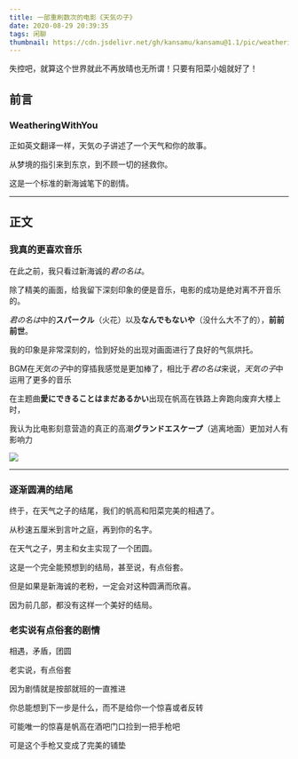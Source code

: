 ```yaml
---
title: 一部重刷数次的电影《天気の子》
date: 2020-08-29 20:39:35
tags: 闲聊
thumbnail: https://cdn.jsdelivr.net/gh/kansamu/kansamu@1.1/pic/weatheringwithyou/dom02.jpg
---
```


失控吧，就算这个世界就此不再放晴也无所谓！只要有阳菜小姐就好了！<!-- more -->

##  前言

### WeatheringWithYou

正如英文翻译一样，天気の子讲述了一个天气和你的故事。

从梦境的指引来到东京，到不顾一切的拯救你。

这是一个标准的新海诚笔下的剧情。

------



## 正文

### 我真的更喜欢音乐

在此之前，我只看过新海诚的*君の名は*。

除了精美的画面，给我留下深刻印象的便是音乐，电影的成功是绝对离不开音乐的。

*君の名は*中的**スパークル**（火花）以及**なんでもないや**（没什么大不了的），**前前前世**。

我的印象是非常深刻的，恰到好处的出现对画面进行了良好的气氛烘托。

BGM在*天気の子*中的穿插我感觉是更加棒了，相比于*君の名は*来说，*天気の子*中运用了更多的音乐

在主题曲**愛にできることはまだあるかい**出现在帆高在铁路上奔跑向废弃大楼上时，

我认为比电影刻意营造的真正的高潮**グランドエスケープ**（逃离地面）更加对人有影响力

![](https://cdn.jsdelivr.net/gh/kansamu/kansamu@v1.1/pic/weatheringwithyou/one.png)

------

### 逐渐圆满的结尾

终于，在天气之子的结尾，我们的帆高和阳菜完美的相遇了。

从秒速五厘米到言叶之庭，再到你的名字。

在天气之子，男主和女主实现了一个团圆。

这是一个完全能预想到的结局，甚至说，有点俗套。

但是如果是新海诚的老粉，一定会对这种圆满而欣喜。

因为前几部，都没有这样一个美好的结局。

### 老实说有点俗套的剧情

相遇，矛盾，团圆

老实说，有点俗套

因为剧情就是按部就班的一直推进

你总能想到下一步是什么，而不是给你一个惊喜或者反转

可能唯一的惊喜是帆高在酒吧门口捡到一把手枪吧

可是这个手枪又变成了完美的铺垫





